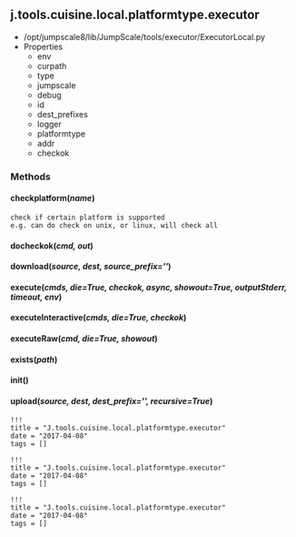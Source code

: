 <!-- toc -->
## j.tools.cuisine.local.platformtype.executor

- /opt/jumpscale8/lib/JumpScale/tools/executor/ExecutorLocal.py
- Properties
    - env
    - curpath
    - type
    - jumpscale
    - debug
    - id
    - dest_prefixes
    - logger
    - platformtype
    - addr
    - checkok

### Methods

#### checkplatform(*name*) 

```
check if certain platform is supported
e.g. can do check on unix, or linux, will check all

```

#### docheckok(*cmd, out*) 

#### download(*source, dest, source_prefix=''*) 

#### execute(*cmds, die=True, checkok, async, showout=True, outputStderr, timeout, env*) 

#### executeInteractive(*cmds, die=True, checkok*) 

#### executeRaw(*cmd, die=True, showout*) 

#### exists(*path*) 

#### init() 

#### upload(*source, dest, dest_prefix='', recursive=True*) 


```
!!!
title = "J.tools.cuisine.local.platformtype.executor"
date = "2017-04-08"
tags = []
```

```
!!!
title = "J.tools.cuisine.local.platformtype.executor"
date = "2017-04-08"
tags = []
```

```
!!!
title = "J.tools.cuisine.local.platformtype.executor"
date = "2017-04-08"
tags = []
```

